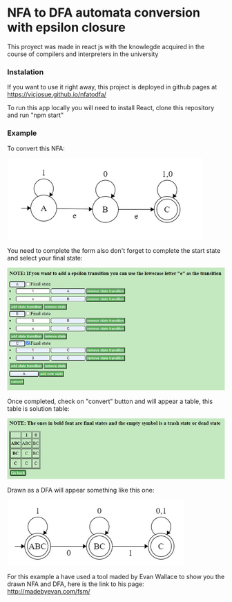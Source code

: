 # NFA to DFA automata conversion with epsilon closure
 
This proyect was made in react js with the knowlegde acquired in the course of compilers and interpreters in the university

### Instalation

If you want to use it right away, this project is deployed in github pages at https://vicjosue.github.io/nfatodfa/

To run this app locally you will need to install React, clone this repository and run "npm start"

### Example

To convert this NFA:

![](./public/exampleNFA.jpg)

You need to complete the form also don't forget to complete the start state and select your final state:

![](./public/formExample.jpg)

Once completed, check on "convert" button and will appear a table, this table is solution table:

![](./public/solutionExample.jpg)

Drawn as a DFA will appear something like this one:

![](./public/solutionDFA.jpg)

For this example a have used a tool maded by Evan Wallace to show you the drawn NFA and DFA, here is the link to his page:
http://madebyevan.com/fsm/
